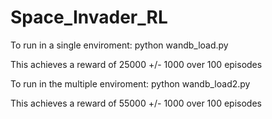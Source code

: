 # Space_Invader_RL



To run in a single enviroment:
  python wandb_load.py   
  
  This achieves a reward of 25000 +/- 1000 over 100 episodes

To run in the multiple enviroment:
  python wandb_load2.py  
  
  This achieves a reward of 55000 +/- 1000 over 100 episodes
  
  
  
